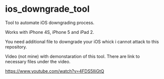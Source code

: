 # ios_downgrade_tool
Tool to automate iOS downgrading process.

Works with iPhone 4S, iPhone 5 and iPad 2.

You need additional file to downgrade your iOS whick i cannot attack to this repository.

Video (not mine) with demonstaration of this tool. There are link to necessary files under the video.

https://www.youtube.com/watch?v=4FDS5lIiGtQ
